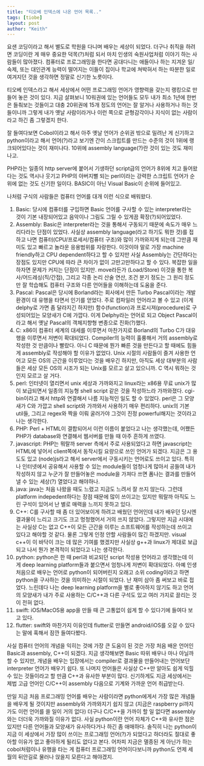 ```yaml
---
title: "티오베 인덱스에 나온 언어 목록.."
tags: [tiobe]
layout: post
author: "Keith"
---
```


요샌 코딩이라고 해서 별도로 학원을 다니며 배우는 세상이 되었다. 더구나 취직을 하려면 코딩이란 게 매우 중요한 덕목(?)처럼 되서 마치 인생의 숙원사업처럼 이야기 하는 사람들이 많아졌다. 컴퓨터로 프로그래밍을 한다면 공대다니는 애들이나 하는 지겨운 일/숙제, 또는 대인관계 능력이 떨어지는 이들이 집이나 학교에 쳐박혀서 하는 따분한 일로 여겨지던 것을 생각하면 정말로 신기한 노릇이다. 

티오베 인덱스라고 해서 세상에서 어떤 프로그래밍 언어가 영향력을 갖는지 랭킹으로 만들어 놓은 것이 있다. 지금 살펴보니 10워권에 있는 언어들도 모두 내가 최소 1년에 한번은 들춰보는 것들이고 대충 20위권에 15개 정도의 언어는 잘 알거나 사용하거나 하는 것들이니까 그렇게 내가 옛날 사람이라거나 이런 쪽으로 균형감각이나 지식이 없는 사람이라고 하긴 좀 그렇겠지 한다.

잘 들여다보면 Cobol이라고 해서 아주 옛날 언어가 순위권 밖으로 밀려난 게 신기하고 python이라고 해서 언어(?)라고 보기엔 간이 스크립트를 만드는 수준의 것이 1위에 랭크되어있다는 것이 재미나다. 10위에 assembly language(?)란 것이 있는 것도 재미나고. 

PHP라는 일종의 http server에 붙어서 기생하던 script급의 언어가 8위에 치고 들어왔다는 것도 역시나 웃기고 PHP의 아버지뻘 되는 perl이라는 강력한 스크립트 언어가 순위에 없는 것도 신기한 일이다. BASIC이 아닌 Visual Basic이 순위에 들어있고.

나처럼 구식의 사람들은 컴퓨터 언어를 대개 이런 식으로 배워왔다.

1. Basic: 당시에 컴퓨터를 구입하면 Basic 언어를 구사할 수 있는 interpreter라는 것이 기본 내장되어있고 음악이나 그림도 그릴 수 있게끔 확장(?)되어있었다. 
1. Assembly: Basic은 interpreter라는 것을 통해서 구동되기 때문에 속도가 매우 느리다라는 단점이 있었다. 사실상 assembly language(라고 하기도 뭐한 것)를 접하고 나면 컴퓨터(CPU/프로세서/컴퓨터 구조)와 많이 가까와지게 되는데 그만큼 재미도 있고 빠르고 놀라운 응용범위를 자랑한다. 이것이야 말로 가장 machine friendly하고 CPU dependent하다고 할 수 있지만 사실 Assembly는 간단하다는 장점도 있지만 CPU에 따라 큰 차이가 없이 고만고만하다고 할 수 있다. 복잡한 일을 하자면 문제가 커지는 단점이 있지만. move라든가 (Load/Store) 이것을 통한 복사/어드레싱(직/간접), 그리고 각종 논리 산술 연산, 조건 분기 정도는 그 원리 정도만 잘 학습해도 컴퓨터 구조와 다른 언어들을 이해하는데 도움을 준다. 
1. Pascal: Pascal은 당시에 Borland라는 회사에서 만든 Turbo Pascal이라는 개발환경이 대 유행을 타면서 인기를 얻었다. 주로 컴파일러 언어라고 볼 수 있고 (이게 delphy로 가면 좀 달라지긴 하지만) 함수(function)과 프로시져(procedure)로 구성되어있는 모양새가 C에 가깝다. 이게 Delphy라는 언어로 되고 Object Pascal이라고 해서 옛날 Pascal의 객체지향형 변종으로 진화(?)했다.
1. C: x86이 컴퓨터 세계의 대세를 이루면서 마찬가지로 Borland의 Turbo C가 대유행을 이루면서 저변이 확대되었다. Compiler의 능력이 훌륭해서 거의 assembly로 작성한 것 만큼이나 빨랐다. 아니 C 때문에 뭔가 빠른 것을 만든다고 할 때에도 힘들게 assembly로 작성해야 할 이유가 없었다. Unix 시절의 사람들이 즐겨 사용한 언어고 모든 OS의 근간을 이루었다는 것을 배우긴 하지만, 아직도 세상 대부분의 사람들은 세상 모든 OS의 시조가 되는 Unix를 모르고 살고 있으니까. C 역시 뭐하는 것인지 모르고 살 거다.
1. perl: 인터넷이 열리면서 unix 세상과 가까와지고 linux라는 x86용 무료 unix가 많이 보급되면서 일종의 지능형 shell script 같은 것을 작성하느라 가까와졌다. cgi-bin이라고 해서 http와 연결해서 나름 지능적인 일도 할 수 있었다. perl은 그 모양새가 C와 가깝고 shell script와 가까와서 사용하기 매우 편리하다. unix의 기본 util들, 그리고 regex와 짝을 이뤄 굴러가야 그것이 진정 powerful해지는 것이라고 나는 생각한다.
1. PHP: Perl + HTML이 결합되어서 이런 이름이 붙었다고 나는 생각했는데, 어쨌든 PHP가 database와 연결해서 웹서버를 만들 때 아주 흔하게 쓰였다. 
1. javascript: PHP는 뭐랄까 server 측에서 주로 사용되었다고 하면 javascript는 HTML에 넣어서 client쪽에서 동작시킬 요량으로 쓰인 언어가 되겠다. 지금은 그 용도도 있고 (node)js라고 해서 server에서 구동시키는 언어로도 쓰이고 있다. 특히나 인터넷에서 공유해서 사용할 수 있는 module들이 엄청나게 많아서 공들여 내가 작성하지 않고 누군가 잘 만들어놓은 module을 가져다 쓰면 폼나는 결과를 만들어낼 수 있는 세상(?) 열었다고 해야하나.
1. java: java는 처음 나왔을 때도 느렸고 지금도 느려서 잘 쓰지 않는다. 그런데 platform indepedent하다는 장점 때문에 많이 쓰이고는 있지만 뭐랄까 아직도 느린 구석이 있어서 난 별로 매력을 느끼지 못하고 있다.
1. C++: C를 구사할 때 좀 더 있어보이게 하려고 배웠던 언어인데 내가 배우던 당시엔 결과물이 느리고 크기도 크고 멍청했어서 거의 쓰지 않았다. 그렇지만 지금 시대에는 사실상 C는 없고 C++이 모든 근간을 이루는 소프트웨어를 작성하는데 쓰이고 있다고 해야할 것 같다. 물론 그렇게 인정 안할 사람들이 많긴 하겠지만. visual c++이 이 바닥이 크는 데 많은 기여를 했겠지만 사실상 g++과 linux가 제대로 보급되고 나서 뭔가 본격적이 되었다고 나는 생각한다.
1. python: python은 한 때 perl과 비교되던 script 작성용 언어라고 생각했는데 이게 deep learning platform들과 붙으면서 엄청나게 저변이 확대되었다. 아예 인생 처음으로 배우는 언어로 python이 되어버린지 오래고 소위 coding이라고 하면 python을 구사하는 것을 의미하는 시절이 되었다. 난 재미 삼아 좀 써보고 바로 접었다. 느린데다 나는 deep learning platform을 별로 좋아하지 않기도 하고 언어의 모양새가 내가 주로 사용하는 C/C++과 다른 구석도 있고 여러 가지로 끌리는 것이 전혀 없다.
1. swift: iOS/MacOS용 app을 만들 때 큰 고통없이 쉽게 할 수 있다기에 들여다 보고 있다. 
1. flutter: swift와 마찬가지 이유인데 flutter로 만들면 android/iOS를 오갈 수 있다는 말에 혹해서 잠깐 들여다봤다.

사실 컴퓨터 언어의 개념을 익히는 것에 가장 큰 도움이 된 것은 가장 처음 배운 언어인 Basic과 assembly, C++이 되겠다. 지금 생각해보면 Basic 따위 배우나 마나 아닐까 할 수 있지만, 개념을 배우는 입장에서는 compiler로 결과물을 만들어내는 언어보단 interpreter 언어가 배우기 쉽다. 또 나머지 언어들은 사실상 C++만 알아도 쉽게 익힐 수 있는 것들이라고 할 만큼 C++과 유사한 부분이 많다. 신기하게도 지금 세상에서는 제법 고급 언어인 C/C++이 assembly 다음으로 기계와 가까운 언어 취급받는다. 

만일 지금 처음 프로그래밍 언어를 배우는 사람이라면 python에게서 가장 많은 개념들을 배우게 될 것이지만 assembly와 가까와지기 쉽지 않고 (지금은 raspberry pi까지 가도 이런 언어를 쓸 일이 거의 없다) 더구나 C/C++을 가까이 할 일 없다면 assembly와는 더더욱 가까와질 이유가 없다. 사실 python이란 언어 자체가 C++와 유사한 점은 있지만 다른 언어들과 모양새가 유사하다거나 하긴 좀 애매하다. 솔직히 나는 python이 지금 이 세상에서 가장 많이 쓰이는 프로그래밍 언어(?)가 되었다고 하더라도 절대로 좋아할 이유가 없고 좋아하게 될리도 없다고 본다. 어차피 지금은 멸종된 게 아닌가 하는 cobol처럼이나 유행을 타는 게 컴퓨터 프로그래밍 언어이다보니까 python도 언제 세월의 뒤안길로 물러나 앉을지 모른다고 해야겠지.

